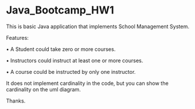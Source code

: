 # Java_Bootcamp_HW1

This is basic Java application that implements School Management System.

Features:

• A Student could take zero or more courses.

• Instructors could instruct at least one or more courses. 

• A course could be instructed by only one instructor.

It does not implement cardinality in the code, but you can show the cardinality on the uml diagram.

Thanks.
